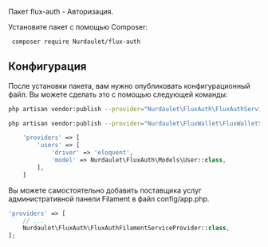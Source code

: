 
Пакет flux-auth - Авторизация.

Установите пакет с помощью Composer:

``` bash
 composer require Nurdaulet/flux-auth
```

## Конфигурация
После установки пакета, вам нужно опубликовать конфигурационный файл. Вы можете сделать это с помощью следующей команды:
``` bash
php artisan vendor:publish --provider="Nurdaulet\FluxAuth\FluxAuthServiceProvider"

php artisan vendor:publish --provider="Nurdaulet\FluxWallet\FluxWalletServiceProvider"

```

``` php
    'providers' => [
        'users' => [
            'driver' => 'eloquent',
            'model' => Nurdaulet\FluxAuth\Models\User::class,
        ],
    ] 
```
Вы можете самостоятельно добавить поставщика услуг административной панели Filament в файл config/app.php.
``` php
'providers' => [
    // ...
    Nurdaulet\FluxAuth\FluxAuthFilamentServiceProvider::class,
];
```



